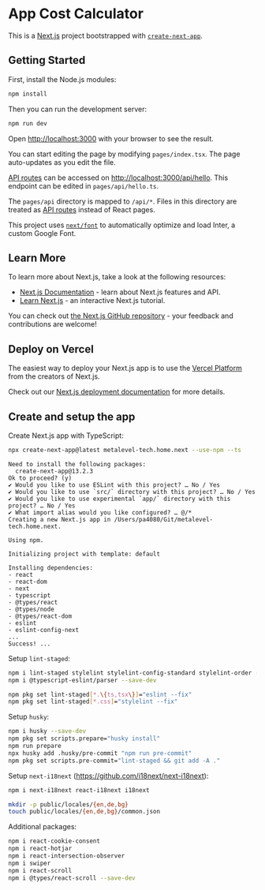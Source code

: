 # App Cost Calculator

This is a [Next.js](https://nextjs.org/) project bootstrapped with [`create-next-app`](https://github.com/vercel/next.js/tree/canary/packages/create-next-app).

## Getting Started

First, install the Node.js modules:

```bash
npm install
```

Then you can run the development server:

```bash
npm run dev
```

Open [http://localhost:3000](http://localhost:3000) with your browser to see the result.

You can start editing the page by modifying `pages/index.tsx`. The page auto-updates as you edit the file.

[API routes](https://nextjs.org/docs/api-routes/introduction) can be accessed on [http://localhost:3000/api/hello](http://localhost:3000/api/hello). This endpoint can be edited in `pages/api/hello.ts`.

The `pages/api` directory is mapped to `/api/*`. Files in this directory are treated as [API routes](https://nextjs.org/docs/api-routes/introduction) instead of React pages.

This project uses [`next/font`](https://nextjs.org/docs/basic-features/font-optimization) to automatically optimize and load Inter, a custom Google Font.

## Learn More

To learn more about Next.js, take a look at the following resources:

- [Next.js Documentation](https://nextjs.org/docs) - learn about Next.js features and API.
- [Learn Next.js](https://nextjs.org/learn) - an interactive Next.js tutorial.

You can check out [the Next.js GitHub repository](https://github.com/vercel/next.js/) - your feedback and contributions are welcome!

## Deploy on Vercel

The easiest way to deploy your Next.js app is to use the [Vercel Platform](https://vercel.com/new?utm_medium=default-template&filter=next.js&utm_source=create-next-app&utm_campaign=create-next-app-readme) from the creators of Next.js.

Check out our [Next.js deployment documentation](https://nextjs.org/docs/deployment) for more details.

## Create and setup the app

Create Next.js app with TypeScript:

```bash
npx create-next-app@latest metalevel-tech.home.next --use-npm --ts
```

```shell
Need to install the following packages:
  create-next-app@13.2.3
Ok to proceed? (y) 
✔ Would you like to use ESLint with this project? … No / Yes
✔ Would you like to use `src/` directory with this project? … No / Yes
✔ Would you like to use experimental `app/` directory with this project? … No / Yes
✔ What import alias would you like configured? … @/*
Creating a new Next.js app in /Users/pa4080/Git/metalevel-tech.home.next.

Using npm.

Initializing project with template: default 

Installing dependencies:
- react
- react-dom
- next
- typescript
- @types/react
- @types/node
- @types/react-dom
- eslint
- eslint-config-next
...
Success! ...
```

Setup `lint-staged`:

```bash
npm i lint-staged stylelint stylelint-config-standard stylelint-order --save-dev
npm i @typescript-eslint/parser --save-dev
```

```bash
npm pkg set lint-staged[*.\{ts,tsx\}]="eslint --fix"
npm pkg set lint-staged[*.css]="stylelint --fix"
```

Setup `husky`:

```bash
npm i husky --save-dev
npm pkg set scripts.prepare="husky install"
npm run prepare
npx husky add .husky/pre-commit "npm run pre-commit"
npm pkg set scripts.pre-commit="lint-staged && git add -A ."
```

Setup `next-i18next` (<https://github.com/i18next/next-i18next>):

```bash
npm i next-i18next react-i18next i18next
```

```bash
mkdir -p public/locales/{en,de,bg}
touch public/locales/{en,de,bg}/common.json
```

Additional packages:

```bash
npm i react-cookie-consent
npm i react-hotjar
npm i react-intersection-observer
npm i swiper
npm i react-scroll
npm i @types/react-scroll --save-dev
```
